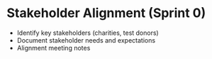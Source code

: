 # Stakeholder Alignment (Sprint 0)

- Identify key stakeholders (charities, test donors)
- Document stakeholder needs and expectations
- Alignment meeting notes
